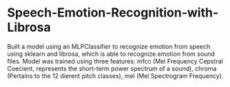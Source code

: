 # Speech-Emotion-Recognition-with-Librosa
Built a model using an MLPClassifier to recognize emotion from speech using sklearn and librosa, which is able to recognize emotion from sound files. Model was trained using three features: mfcc (Mel Frequency Cepstral Coecient, represents the short-term power spectrum of a sound), chroma (Pertains to the 12 dierent pitch classes), mel (Mel Spectrogram Frequency).
